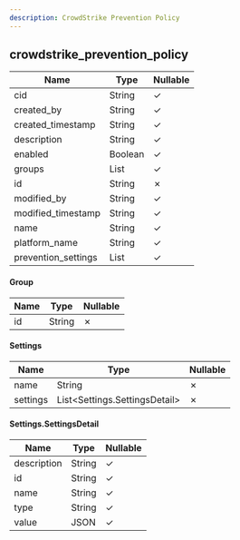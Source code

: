 ```yaml
---
description: CrowdStrike Prevention Policy
---
```

crowdstrike_prevention_policy
-----------------------------

| **Name**            | **Type**       | **Nullable** |
| ------------------- | -------------- | ------------ |
| cid                 | String         | &check;      |
| created_by          | String         | &check;      |
| created_timestamp   | String         | &check;      |
| description         | String         | &check;      |
| enabled             | Boolean        | &check;      |
| groups              | List<Group>    | &check;      |
| id                  | String         | &cross;      |
| modified_by         | String         | &check;      |
| modified_timestamp  | String         | &check;      |
| name                | String         | &check;      |
| platform_name       | String         | &check;      |
| prevention_settings | List<Settings> | &check;      |

#### Group
| **Name** | **Type** | **Nullable** |
| -------- | -------- | ------------ |
| id       | String   | &cross;      |

#### Settings
| **Name** | **Type**                      | **Nullable** |
| -------- | ----------------------------- | ------------ |
| name     | String                        | &cross;      |
| settings | List<Settings.SettingsDetail> | &cross;      |

#### Settings.SettingsDetail
| **Name**    | **Type** | **Nullable** |
| ----------- | -------- | ------------ |
| description | String   | &check;      |
| id          | String   | &check;      |
| name        | String   | &check;      |
| type        | String   | &check;      |
| value       | JSON     | &check;      |
